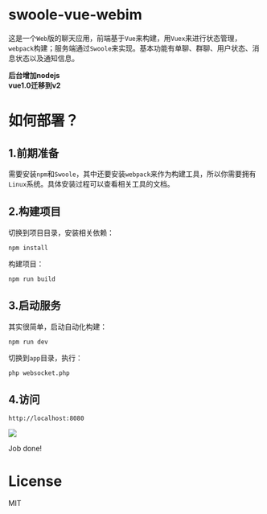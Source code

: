 # swoole-vue-webim

这是一个`Web`版的聊天应用，前端基于`Vue`来构建，用`Vuex`来进行状态管理，`webpack`构建；服务端通过`Swoole`来实现。基本功能有单聊、群聊、用户状态、消息状态以及通知信息。

**后台增加nodejs**   
**vue1.0迁移到v2**

# 如何部署？

## 1.前期准备

需要安装`npm`和`Swoole`，其中还要安装`webpack`来作为构建工具，所以你需要拥有`Linux`系统。具体安装过程可以查看相关工具的文档。



## 2.构建项目

切换到项目目录，安装相关依赖：

```
npm install
```

构建项目：

```
npm run build
```



## 3.启动服务

其实很简单，启动自动化构建：

```
npm run dev
```

切换到`app`目录，执行：

```
php websocket.php
```

## 4.访问

```
http://localhost:8080
```

![](http://i1.piimg.com/567571/697dbe904510959c.png)

Job done!



# License

MIT
